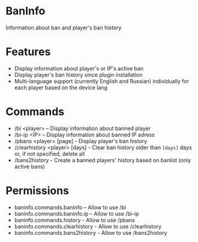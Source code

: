 # BanInfo
Information about ban and player's ban history

# Features
- Display information about player's or IP's active ban
- Display player's ban history since  plugin installation
- Multi-language support (currently English and Russian) individually for each player based on the device lang

# Commands
- /bi &lt;player&gt; – Display information about banned player
- /bi-ip &lt;IP&gt; – Display information about banned IP adress
- /pbans &lt;player&gt; [page] - Display player's ban history
- /clearhistory &lt;player&gt; [days] - Clear ban history older than ```[days]``` days or, if not specified, delete all
- /bans2history - Create a banned players' history based on banlist (only active bans)

# Permissions
- baninfo.commands.baninfo – Allow to use /bi
- baninfo.commands.baninfo.ip – Allow to use /bi-ip
- baninfo.commands.history - Allow to use /pbans
- baninfo.commands.clearhistory - Allow to use /clearhistory
- baninfo.commands.bans2history - Allow to use /bans2history
